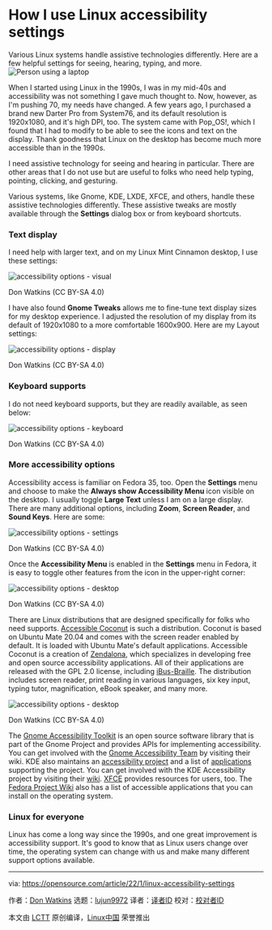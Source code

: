 [#]: subject: "How I use Linux accessibility settings"
[#]: via: "https://opensource.com/article/22/1/linux-accessibility-settings"
[#]: author: "Don Watkins https://opensource.com/users/don-watkins"
[#]: collector: "lujun9972"
[#]: translator: " "
[#]: reviewer: " "
[#]: publisher: " "
[#]: url: " "

How I use Linux accessibility settings
======
Various Linux systems handle assistive technologies differently. Here
are a few helpful settings for seeing, hearing, typing, and more.
![Person using a laptop][1]

When I started using Linux in the 1990s, I was in my mid-40s and accessibility was not something I gave much thought to. Now, however, as I'm pushing 70, my needs have changed. A few years ago, I purchased a brand new Darter Pro from System76, and its default resolution is 1920x1080, and it's high DPI, too. The system came with Pop_OS!, which I found that I had to modify to be able to see the icons and text on the display. Thank goodness that Linux on the desktop has become much more accessible than in the 1990s.

I need assistive technology for seeing and hearing in particular. There are other areas that I do not use but are useful to folks who need help typing, pointing, clicking, and gesturing.

Various systems, like Gnome, KDE, LXDE, XFCE, and others, handle these assistive technologies differently. These assistive tweaks are mostly available through the **Settings** dialog box or from keyboard shortcuts.

### Text display

I need help with larger text, and on my Linux Mint Cinnamon desktop, I use these settings:

![accessibility options - visual][2]

Don Watkins (CC BY-SA 4.0)

I have also found **Gnome Tweaks** allows me to fine-tune text display sizes for my desktop experience. I adjusted the resolution of my display from its default of 1920x1080 to a more comfortable 1600x900. Here are my Layout settings:

![accessibility options - display][3]

Don Watkins (CC BY-SA 4.0)

### Keyboard supports

I do not need keyboard supports, but they are readily available, as seen below:

![accessibility options - keyboard][4]

Don Watkins (CC BY-SA 4.0)

### More accessibility options

Accessibility access is familiar on Fedora 35, too. Open the **Settings** menu and choose to make the **Always show Accessibility Menu** icon visible on the desktop. I usually toggle **Large Text** unless I am on a large display. There are many additional options, including **Zoom**, **Screen Reader**, and **Sound Keys**. Here are some:

![accessibility options - settings][5]

Don Watkins (CC BY-SA 4.0)

Once the **Accessibility Menu** is enabled in the **Settings** menu in Fedora, it is easy to toggle other features from the icon in the upper-right corner:

![accessibility options - desktop][6]

Don Watkins (CC BY-SA 4.0)

There are Linux distributions that are designed specifically for folks who need supports. [Accessible Coconut][7] is such a distribution. Coconut is based on Ubuntu Mate 20.04 and comes with the screen reader enabled by default. It is loaded with Ubuntu Mate's default applications. Accessible Coconut is a creation of [Zendalona][8], which specializes in developing free and open source accessibility applications. All of their applications are released with the GPL 2.0 license, including [iBus-Braille][9]. The distribution includes screen reader, print reading in various languages, six key input, typing tutor, magnification, eBook speaker, and many more.

![accessibility options - desktop][10]

Don Watkins (CC BY-SA 4.0)

The [Gnome Accessibility Toolkit][11] is an open source software library that is part of the Gnome Project and provides APIs for implementing accessibility. You can get involved with the [Gnome Accessibility Team][12] by visiting their wiki. KDE also maintains an [accessibility project][13] and a list of [applications][14] supporting the project. You can get involved with the KDE Accessibility project by visiting their [wiki][15]. [XFCE][16] provides resources for users, too. The [Fedora Project Wiki][17] also has a list of accessible applications that you can install on the operating system.

### Linux for everyone

Linux has come a long way since the 1990s, and one great improvement is accessibility support. It's good to know that as Linux users change over time, the operating system can change with us and make many different support options available.

--------------------------------------------------------------------------------

via: https://opensource.com/article/22/1/linux-accessibility-settings

作者：[Don Watkins][a]
选题：[lujun9972][b]
译者：[译者ID](https://github.com/译者ID)
校对：[校对者ID](https://github.com/校对者ID)

本文由 [LCTT](https://github.com/LCTT/TranslateProject) 原创编译，[Linux中国](https://linux.cn/) 荣誉推出

[a]: https://opensource.com/users/don-watkins
[b]: https://github.com/lujun9972
[1]: https://opensource.com/sites/default/files/styles/image-full-size/public/lead-images/laptop_screen_desk_work_chat_text.png?itok=UXqIDRDD (Person using a laptop)
[2]: https://opensource.com/sites/default/files/accessibility-visualpng.png (accessibility options - visual)
[3]: https://opensource.com/sites/default/files/display.png (accessibility options - display)
[4]: https://opensource.com/sites/default/files/keyboard_0.png (accessibility options - keyboard)
[5]: https://opensource.com/sites/default/files/settings.png (accessibility options - settings)
[6]: https://opensource.com/sites/default/files/desktop.png (accessibility options - desktop)
[7]: https://zendalona.com/accessible-coconut/
[8]: https://zendalona.com/
[9]: https://github.com/zendalona/ibus-braille
[10]: https://opensource.com/sites/default/files/desktop2.png (accessibility options - desktop)
[11]: https://en.wikipedia.org/wiki/Accessibility_Toolkit
[12]: https://wiki.gnome.org/Accessibility
[13]: https://community.kde.org/Accessibility#KDE_Accessibility_Project
[14]: https://userbase.kde.org/Applications/Accessibility
[15]: https://community.kde.org/Get_Involved/accessibility
[16]: https://docs.xfce.org/xfce/xfce4-settings/accessibility
[17]: https://fedoraproject.org/wiki/Docs/Beats/Accessibility#Using_Fedora.27s_Accessibility_Tools

